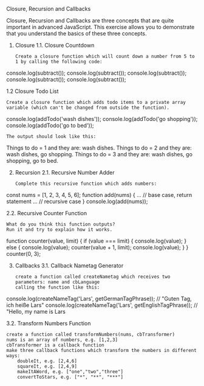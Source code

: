 Closure, Recursion and Callbacks

Closure, Recursion and Callbacks are three concepts that are quite important in advanced JavaScript. This exercise allows you to demonstrate that you understand the basics of these three concepts.

1.  Closure
    1.1. Closure Countdown

        Create a closure function which will count down a number from 5 to 1 by calling the following code:

console.log(subtract());
console.log(subtract());
console.log(subtract());
console.log(subtract());
console.log(subtract());

1.2 Closure Todo List

    Create a closure function which adds todo items to a private array variable (which can't be changed from outside the function).

console.log(addTodo('wash dishes'));
console.log(addTodo('go shopping'));
console.log(addTodo('go to bed'));

    The output should look like this:

Things to do = 1 and they are: wash dishes.
Things to do = 2 and they are: wash dishes, go shopping.
Things to do = 3 and they are: wash dishes, go shopping, go to bed.

2.  Recursion
    2.1. Recursive Number Adder

        Complete this recursive function which adds numbers:

const nums = [1, 2, 3, 4, 5, 6];
function add(nums) {
... // base case, return statement
... // recursive case
}
console.log(add(nums));

2.2. Recursive Counter Function

    What do you think this function outputs?
    Run it and try to explain how it works.

function counter(value, limit) {
if (value === limit) {
console.log(value);
} else {
console.log(value);
counter(value + 1, limit);
console.log(value);
}
}
counter(0, 3);

3.  Callbacks
    3.1. Callback Nametag Generator

        create a function called createNametag which receives two parameters: name and cbLanguage
        calling the function like this:

console.log(createNameTag('Lars', getGermanTagPhrase)); // "Guten Tag, ich heiße Lars"
console.log(createNameTag('Lars', getEnglishTagPhrase)); // "Hello, my name is Lars

3.2. Transform Numbers Function

    create a function called transformNumbers(nums, cbTransformer)
    nums is an array of numbers, e.g. [1,2,3]
    cbTransformer is a callback function
    make three callback functions which transform the numbers in different ways:
        doubleIt, e.g. [2,4,6]
        squareIt, e.g. [2,4,9]
        makeItAWord, e.g. ["one","two","three"]
        convertToStars, e.g. ["*", "**", "***"]
